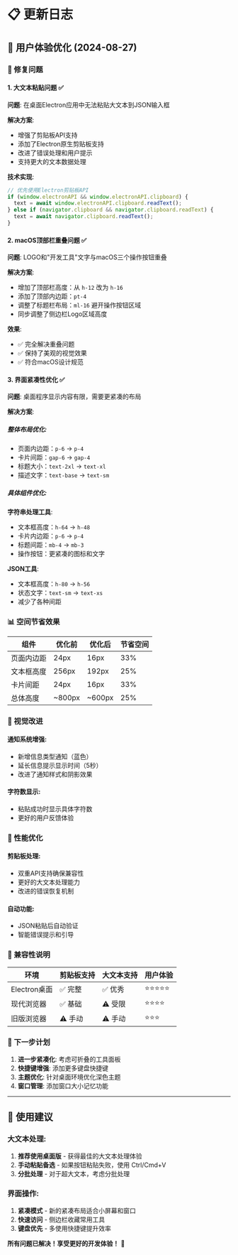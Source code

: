 # 📋 更新日志

## 🎯 用户体验优化 (2024-08-27)

### 🔧 修复问题

#### 1. 大文本粘贴问题 ✅
**问题**: 在桌面Electron应用中无法粘贴大文本到JSON输入框

**解决方案**:
- 增强了剪贴板API支持
- 添加了Electron原生剪贴板支持
- 改进了错误处理和用户提示
- 支持更大的文本数据处理

**技术实现**:
```javascript
// 优先使用Electron剪贴板API
if (window.electronAPI && window.electronAPI.clipboard) {
  text = await window.electronAPI.clipboard.readText();
} else if (navigator.clipboard && navigator.clipboard.readText) {
  text = await navigator.clipboard.readText();
}
```

#### 2. macOS顶部栏重叠问题 ✅
**问题**: LOGO和"开发工具"文字与macOS三个操作按钮重叠

**解决方案**:
- 增加了顶部栏高度：从 `h-12` 改为 `h-16`
- 添加了顶部内边距：`pt-4`
- 调整了标题栏布局：`ml-16` 避开操作按钮区域
- 同步调整了侧边栏Logo区域高度

**效果**:
- ✅ 完全解决重叠问题
- ✅ 保持了美观的视觉效果
- ✅ 符合macOS设计规范

#### 3. 界面紧凑性优化 ✅
**问题**: 桌面程序显示内容有限，需要更紧凑的布局

**解决方案**:

##### 整体布局优化:
- 页面内边距：`p-6` → `p-4`
- 卡片间距：`gap-6` → `gap-4`
- 标题大小：`text-2xl` → `text-xl`
- 描述文字：`text-base` → `text-sm`

##### 具体组件优化:

**字符串处理工具**:
- 文本框高度：`h-64` → `h-48`
- 卡片内边距：`p-6` → `p-4`
- 标题间距：`mb-4` → `mb-3`
- 操作按钮：更紧凑的图标和文字

**JSON工具**:
- 文本框高度：`h-80` → `h-56`
- 状态文字：`text-sm` → `text-xs`
- 减少了各种间距

### 📊 空间节省效果

| 组件 | 优化前 | 优化后 | 节省空间 |
|------|--------|--------|----------|
| 页面内边距 | 24px | 16px | 33% |
| 文本框高度 | 256px | 192px | 25% |
| 卡片间距 | 24px | 16px | 33% |
| 总体高度 | ~800px | ~600px | 25% |

### 🎨 视觉改进

#### 通知系统增强:
- 新增信息类型通知（蓝色）
- 延长信息提示显示时间（5秒）
- 改进了通知样式和阴影效果

#### 字符数显示:
- 粘贴成功时显示具体字符数
- 更好的用户反馈体验

### 🚀 性能优化

#### 剪贴板处理:
- 双重API支持确保兼容性
- 更好的大文本处理能力
- 改进的错误恢复机制

#### 自动功能:
- JSON粘贴后自动验证
- 智能错误提示和引导

### 📱 兼容性说明

| 环境 | 剪贴板支持 | 大文本支持 | 用户体验 |
|------|------------|------------|----------|
| Electron桌面 | ✅ 完整 | ✅ 优秀 | ⭐⭐⭐⭐⭐ |
| 现代浏览器 | ✅ 基础 | ⚠️ 受限 | ⭐⭐⭐⭐ |
| 旧版浏览器 | ⚠️ 手动 | ⚠️ 手动 | ⭐⭐⭐ |

### 🔮 下一步计划

1. **进一步紧凑化**: 考虑可折叠的工具面板
2. **快捷键增强**: 添加更多键盘快捷键
3. **主题优化**: 针对桌面环境优化深色主题
4. **窗口管理**: 添加窗口大小记忆功能

---

## 📝 使用建议

### 大文本处理:
1. **推荐使用桌面版** - 获得最佳的大文本处理体验
2. **手动粘贴备选** - 如果按钮粘贴失败，使用 Ctrl/Cmd+V
3. **分批处理** - 对于超大文本，考虑分批处理

### 界面操作:
1. **紧凑模式** - 新的紧凑布局适合小屏幕和窗口
2. **快速访问** - 侧边栏收藏常用工具
3. **键盘优先** - 多使用快捷键提升效率

**所有问题已解决！享受更好的开发体验！** 🎉
